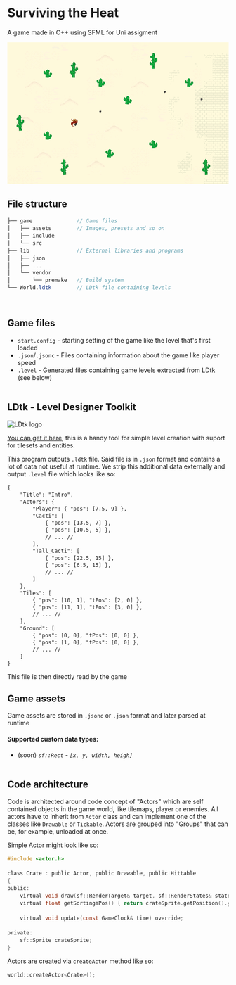 # Surviving the Heat

A game made in C++ using SFML for Uni assigment

![Game screenshot](/screenshots/SurvivingTheHeat.png)

## File structure
```cs
├── game              // Game files
│   ├── assets        // Images, presets and so on
│   ├── include
│   └── src
├── lib               // External libraries and programs
│   ├── json
│   ├── ...
│   └── vendor
│       └── premake   // Build system
└── World.ldtk        // LDtk file containing levels
```
<br>

## Game files
- ` start.config ` - starting setting of the game like the level that's first loaded
- ` .json `/` .jsonc ` - Files containing information about the game like player speed
- ` .level ` - Generated files containing game levels extracted from LDtk (see below)
<br><br>

## LDtk - Level Designer Toolkit
![LDtk logo](https://ldtk.io/wp-content/uploads/2021/05/open-graph.png?width=400&height=121)

[You can get it here](https://ldtk.io/), this is a handy tool for simple level creation with suport for tilesets and entities.

This program outputs ` .ldtk ` file. Said file is in ` .json ` format and contains a lot of data not useful at runtime. We strip this additional data externally and output ` .level ` file which looks like so:
```jsonc
{
    "Title": "Intro",
    "Actors": {
        "Player": { "pos": [7.5, 9] },
        "Cacti": [
            { "pos": [13.5, 7] },
            { "pos": [10.5, 5] },
            // ... //
        ],
        "Tall_Cacti": [
            { "pos": [22.5, 15] },
            { "pos": [6.5, 15] },
            // ... //
        ]
    },
    "Tiles": [
        { "pos": [10, 1], "tPos": [2, 0] },
        { "pos": [11, 1], "tPos": [3, 0] },
        // ... //
    ],
    "Ground": [
        { "pos": [0, 0], "tPos": [0, 0] },
        { "pos": [1, 0], "tPos": [0, 0] },
        // ... //
    ]
}
```
This file is then directly read by the game
<br>

## Game assets
Game assets are stored in ` .jsonc ` or ` .json ` format and later parsed at runtime

#### Supported custom data types:
- (soon) *` sf::Rect ` - ` [x, y, width, heigh] `*
<br><br>

## Code architecture
Code is architected around code concept of "Actors" which are self contained objects in the game world, like tilemaps, player or enemies. All actors have to inherit from ` Actor ` class and can implement one of the classes like ` Drawable ` or ` Tickable `. Actors are grouped into "Groups" that can be, for example, unloaded at once.

Simple Actor might look like so:
```h
#include <actor.h>

class Crate : public Actor, public Drawable, public Hittable
{
public:
    virtual void draw(sf::RenderTarget& target, sf::RenderStates& states) override;
    virtual float getSortingYPos() { return crateSprite.getPosition().y; }

    virtual void update(const GameClock& time) override;

private:
    sf::Sprite crateSprite;
}
```

Actors are created via ` createActor ` method like so:
```cpp
world::createActor<Crate>();
```
